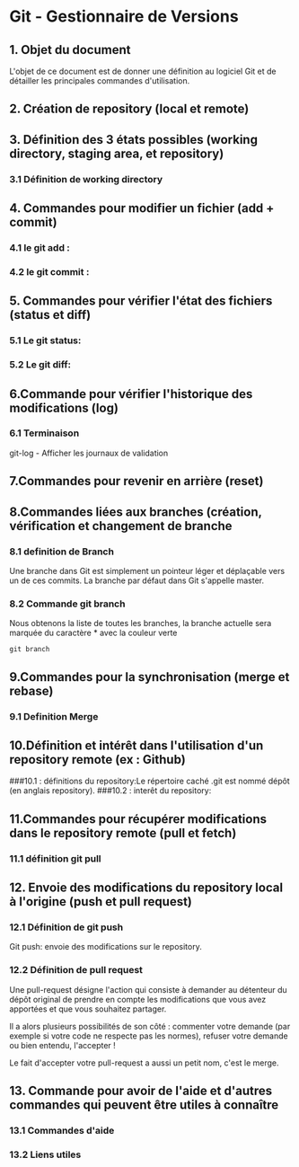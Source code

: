 # Git - Gestionnaire de Versions
## 1. Objet du document
			
L'objet de ce document est de donner une définition au logiciel Git et de détailler les principales commandes d'utilisation.

## 2. Création de repository (local et remote)
## 3. Définition des 3 états possibles (working directory, staging area, et repository)
### 3.1 Définition de working directory
## 4. Commandes pour modifier un fichier (add + commit)
### 4.1 le git add :
### 4.2 le git commit : 
## 5. Commandes pour vérifier l'état des fichiers (status et diff)
###  5.1 Le git status:
###  5.2 Le git diff:
## 6.Commande pour vérifier l'historique des modifications (log)
### 6.1 Terminaison 
git-log - Afficher les journaux de validation
## 7.Commandes pour revenir en arrière (reset)
## 8.Commandes liées aux branches (création, vérification et changement de branche
###  8.1 definition de Branch 

Une branche dans Git est simplement un pointeur léger et déplaçable vers un de ces commits. La branche par défaut dans Git s'appelle master.

###  8.2 Commande git branch

Nous obtenons la liste de toutes les branches, la branche actuelle sera marquée du caractère * avec la couleur verte

`git branch`

## 9.Commandes pour la synchronisation (merge et rebase)
### 9.1 Definition Merge
## 10.Définition et intérêt dans l'utilisation d'un repository remote (ex : Github)
###10.1 : définitions du repository:Le répertoire caché .git est nommé dépôt (en anglais repository).
###10.2 : interêt du repository:
## 11.Commandes pour récupérer modifications dans le repository remote (pull et fetch)
### 11.1 définition git pull
## 12. Envoie des modifications du repository local à l'origine (push et pull request)
### 12.1 Définition de git push
Git push: envoie des modifications sur le repository.
### 12.2 Définition de pull request
Une pull-request désigne l'action qui consiste à demander au détenteur du dépôt original de prendre en compte les modifications que vous avez apportées et que vous souhaitez partager.

Il a alors plusieurs possibilités de son côté : commenter votre demande (par exemple si votre code ne respecte pas les normes), refuser votre demande ou bien entendu, l'accepter !

Le fait d'accepter votre pull-request a aussi un petit nom, c'est le merge.
## 13. Commande pour avoir de l'aide et d'autres commandes qui peuvent être utiles à connaître
### 13.1 Commandes d'aide
### 13.2 Liens utiles




